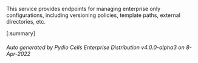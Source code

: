 






This service provides endpoints for managing enterprise only configurations, including versioning policies, template paths, external directories, etc.

[:summary]

###### Auto generated by Pydio Cells Enterprise Distribution v4.0.0-alpha3 on 8-Apr-2022
